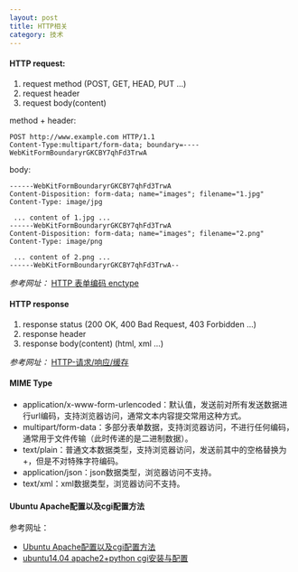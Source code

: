 ```yaml
---
layout: post
title: HTTP相关
category: 技术
---
```


#### HTTP request:

1. request method (POST, GET, HEAD, PUT ...)
2. request header
3. request body(content)

method + header:

```
POST http://www.example.com HTTP/1.1
Content-Type:multipart/form-data; boundary=----WebKitFormBoundaryrGKCBY7qhFd3TrwA
```

body:

```
------WebKitFormBoundaryrGKCBY7qhFd3TrwA
Content-Disposition: form-data; name="images"; filename="1.jpg"
Content-Type: image/jpg

 ... content of 1.jpg ...
------WebKitFormBoundaryrGKCBY7qhFd3TrwA
Content-Disposition: form-data; name="images"; filename="2.png"
Content-Type: image/png

 ... content of 2.png ...
------WebKitFormBoundaryrGKCBY7qhFd3TrwA--
```

*参考网址：* [HTTP 表单编码 enctype](http://harttle.com/2016/04/11/http-form-endoding.html "http")

#### HTTP response

1. response status (200 OK, 400 Bad Request, 403 Forbidden ...)
2. response header
3. response body(content) (html, xml ...)

*参考网址：* [HTTP-请求/响应/缓存](http://cnbin.github.io/blog/2016/02/20/http-qing-qiu-,-xiang-ying-,-huan-cun/ "http")

#### MIME Type

* application/x-www-form-urlencoded：默认值，发送前对所有发送数据进行url编码，支持浏览器访问，通常文本内容提交常用这种方式。
* multipart/form-data：多部分表单数据，支持浏览器访问，不进行任何编码，通常用于文件传输（此时传递的是二进制数据）。
* text/plain：普通文本数据类型，支持浏览器访问，发送前其中的空格替换为+，但是不对特殊字符编码。
* application/json：json数据类型，浏览器访问不支持。
* text/xml：xml数据类型，浏览器访问不支持。

#### Ubuntu Apache配置以及cgi配置方法

参考网址：

* [Ubuntu Apache配置以及cgi配置方法](http://www.jb51.net/article/74005.htm "http")
* [ubuntu14.04 apache2+python cgi安装与配置](http://blog.csdn.net/zlhn55/article/details/51908217 "http")
